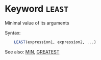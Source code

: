 # Keyword `LEAST`

Minimal value of its arguments

Syntax:
```sql
    LEAST(expression1, expression2, ...)
```

See also: [MIN](Min), [GREATEST](Greatest)
